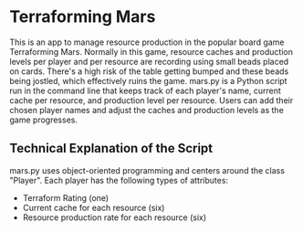 # Terraforming Mars
This is an app to manage resource production in the popular board game Terraforming Mars. Normally in this game, resource caches and production levels per player and per resource are recording using small beads placed on cards. There's a high risk of the table getting bumped and these beads being jostled, which effectively ruins the game. mars.py is a Python script run in the command line that keeps track of each player's name, current cache per resource, and production level per resource. Users can add their chosen player names and adjust the caches and production levels as the game progresses.

## Technical Explanation of the Script
mars.py uses object-oriented programming and centers around the class "Player". Each player has the following types of attributes:
- Terraform Rating (one)
- Current cache for each resource (six)
- Resource production rate for each resource (six)

